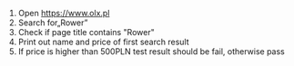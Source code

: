 1. Open https://www.olx.pl
2. Search for„Rower”
3. Check if page title contains "Rower"
4. Print out name and price of first search result
5. If price is higher than 500PLN test result should be fail, otherwise pass
